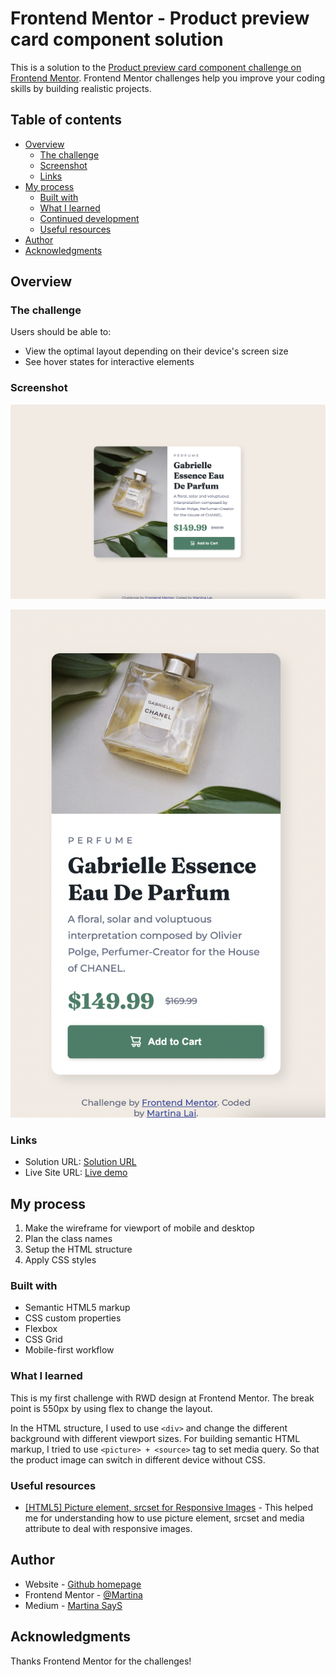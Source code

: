 # Frontend Mentor - Product preview card component solution

This is a solution to the [Product preview card component challenge on Frontend Mentor](https://www.frontendmentor.io/challenges/product-preview-card-component-GO7UmttRfa). Frontend Mentor challenges help you improve your coding skills by building realistic projects. 

## Table of contents

- [Overview](#overview)
  - [The challenge](#the-challenge)
  - [Screenshot](#screenshot)
  - [Links](#links)
- [My process](#my-process)
  - [Built with](#built-with)
  - [What I learned](#what-i-learned)
  - [Continued development](#continued-development)
  - [Useful resources](#useful-resources)
- [Author](#author)
- [Acknowledgments](#acknowledgments)

## Overview

### The challenge

Users should be able to:

- View the optimal layout depending on their device's screen size
- See hover states for interactive elements

### Screenshot

![](./screenshot-desktop.png)

![](./screenshot-mobile.png)

### Links

- Solution URL: [Solution URL](https://www.frontendmentor.io/solutions/product-preview-card-component-FDGYA5o-Gd)
- Live Site URL: [Live demo](https://martina928.github.io/frontend-mentor-solutions/02-product-preview-card-component/)

## My process

1. Make the wireframe for viewport of mobile and desktop
2. Plan the class names
3. Setup the HTML structure
4. Apply CSS styles

### Built with

- Semantic HTML5 markup
- CSS custom properties
- Flexbox
- CSS Grid
- Mobile-first workflow

### What I learned

This is my first challenge with RWD design at Frontend Mentor. The break point is 550px by using flex to change the layout.

In the HTML structure, I used to use `<div>` and change the different background with different viewport sizes. For building semantic HTML markup, I tried to use `<picture> + <source>` tag to set media query. So that the product image can switch in different device without CSS.

### Useful resources

- [[HTML5] Picture element, srcset for Responsive Images](https://pjchender.dev/html/html-picture-srcset/) - This helped me for understanding how to use picture element, srcset and media attribute to deal with responsive images.

## Author

- Website - [Github homepage](https://github.com/Martina928)
- Frontend Mentor - [@Martina](https://www.frontendmentor.io/profile/Martina928)
- Medium - [Martina SayS](https://medium.com/@martina.says)

## Acknowledgments

Thanks Frontend Mentor for the challenges!

